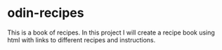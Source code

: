 # odin-recipes
This is a book of recipes.
In this project I will create a recipe book using html with links to different recipes and instructions.